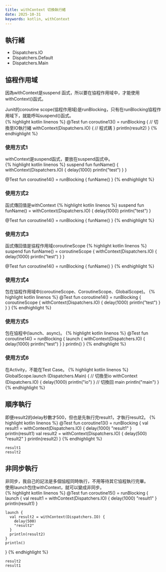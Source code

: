 ```yaml
---
title: withContext 切換執行緒
date: 2025-10-31
keywords: kotlin, withContext
---
```

## 執行緒
- Dispatchers.IO
- Dispatchers.Default
- Dispatchers.Main

## 協程作用域
因為withContext是suspend 函式，所以要在協程作用域中，才能使用withContext()函式。<br>

Junit的coroutine scope(協程作用域)是runBlocking，只有在runBlocking協程作用域下，就能呼叫suspend()函式。<br>
{% highlight kotlin linenos %}
  @Test
  fun coroutine13() = runBlocking {
  	// 切換至IO執行緒
    withContext(Dispatchers.IO) {
       // 程式碼
    }
    println(result2)
  }
{% endhighlight %}

### 使用方式1
withContext是suspend函式，要放在suspend函式中。<br>
{% highlight kotlin linenos %}
  suspend fun funName() {
    withContext(Dispatchers.IO) {
      delay(1000)
      println("test")
    }
  }

  @Test
  fun coroutine14() = runBlocking {
    funName()
  }
{% endhighlight %}

### 使用方式2
函式傳回值是withContext
{% highlight kotlin linenos %}
  suspend fun funName() = withContext(Dispatchers.IO) {
      delay(1000)
      println("test")
  }

  @Test
  fun coroutine14() = runBlocking {
    funName()
  }
{% endhighlight %}

### 使用方式3
函式傳回值是協程作用域coroutineScope
{% highlight kotlin linenos %}
  suspend fun funName() = coroutineScope {
    withContext(Dispatchers.IO) {
      delay(1000)
      println("test")
    }
  }

  @Test
  fun coroutine14() = runBlocking {
    funName()
  }
{% endhighlight %}

### 使用方式4
包在協程作用域中(coroutineScope、CoroutineScope、GlobalScope)。
{% highlight kotlin linenos %}
  @Test
  fun coroutine14() = runBlocking {
    coroutineScope {
      withContext(Dispatchers.IO) {
        delay(1000)
        println("test")
      }
    }
  }
{% endhighlight %}

### 使用方式5
包在協程中(launch、async)。
{% highlight kotlin linenos %}
  @Test
  fun coroutine14() = runBlocking {
    launch {
      withContext(Dispatchers.IO) {
        delay(1000)
        println("test")
      }
    }
    println()
  }
{% endhighlight %}

### 使用方式6
在Activity，不能在Test Case。
{% highlight kotlin linenos %}
GlobalScope.launch (Dispatchers.Main) {
  // 切換至io
  withContext (Dispatchers.IO) {
    delay(1000)
    println("io")
  }
  // 切換回 main
  println("main")
}
{% endhighlight %}

## 順序執行
即便result2的delay秒數才500，但也是先執行完result1，才執行result2。
{% highlight kotlin linenos %}
  @Test
  fun coroutine13() = runBlocking<Unit> {
    val result1 = withContext(Dispatchers.IO) {
      delay(1000)
      "result1"
    }
    println(result1)
    val result2 = withContext(Dispatchers.IO) {
      delay(500)
      "result2"
    }
    println(result2)
  }
{% endhighlight %}
```
result1
result2
```

## 非同步執行
非同步，我自己的記法是多個協程同時執行，不用等待其它協程執行完畢。<br>
使用launch包住withContext，就可以變成非同步。<br>
{% highlight kotlin linenos %}
  @Test
  fun coroutine15() = runBlocking {
    launch {
      val result1 = withContext(Dispatchers.IO) {
        delay(1000)
        "result1"
      }
      println(result1)
    }

    launch {
      val result2 = withContext(Dispatchers.IO) {
        delay(500)
        "result2"
      }
      println(result2)
    }
    println()
  }
{% endhighlight %}
```
result2
result1
```
